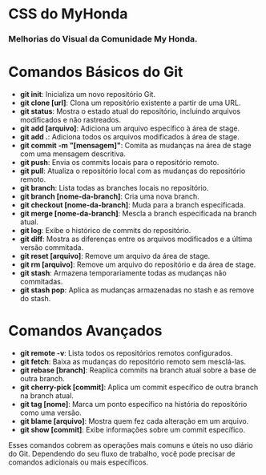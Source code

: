 # CSS do MyHonda

### Melhorias do Visual da Comunidade My Honda.

# Comandos Básicos do Git

- **git init**: Inicializa um novo repositório Git.
- **git clone [url]**: Clona um repositório existente a partir de uma URL.
- **git status**: Mostra o estado atual do repositório, incluindo arquivos modificados e não rastreados.
- **git add [arquivo]**: Adiciona um arquivo específico à área de stage.
- **git add .**: Adiciona todos os arquivos modificados à área de stage.
- **git commit -m "[mensagem]"**: Comita as mudanças na área de stage com uma mensagem descritiva.
- **git push**: Envia os commits locais para o repositório remoto.
- **git pull**: Atualiza o repositório local com as mudanças do repositório remoto.
- **git branch**: Lista todas as branches locais no repositório.
- **git branch [nome-da-branch]**: Cria uma nova branch.
- **git checkout [nome-da-branch]**: Muda para a branch especificada.
- **git merge [nome-da-branch]**: Mescla a branch especificada na branch atual.
- **git log**: Exibe o histórico de commits do repositório.
- **git diff**: Mostra as diferenças entre os arquivos modificados e a última versão commitada.
- **git reset [arquivo]**: Remove um arquivo da área de stage.
- **git rm [arquivo]**: Remove um arquivo do repositório e da área de stage.
- **git stash**: Armazena temporariamente todas as mudanças não commitadas.
- **git stash pop**: Aplica as mudanças armazenadas no stash e as remove do stash.

# Comandos Avançados

- **git remote -v**: Lista todos os repositórios remotos configurados.
- **git fetch**: Baixa as mudanças do repositório remoto sem mesclá-las.
- **git rebase [branch]**: Reaplica commits na branch atual sobre a base de outra branch.
- **git cherry-pick [commit]**: Aplica um commit específico de outra branch na branch atual.
- **git tag [nome]**: Marca um ponto específico na história do repositório como uma versão.
- **git blame [arquivo]**: Mostra quem fez cada alteração em um arquivo.
- **git show [commit]**: Exibe informações sobre um commit específico.

Esses comandos cobrem as operações mais comuns e úteis no uso diário do Git. Dependendo do seu fluxo de trabalho, você pode precisar de comandos adicionais ou mais específicos. 
